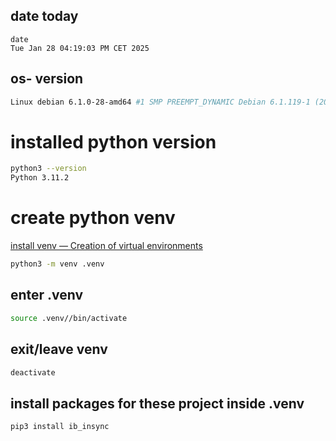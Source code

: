 ## date today 

```bach
date
Tue Jan 28 04:19:03 PM CET 2025
```


## os- version

```bash
Linux debian 6.1.0-28-amd64 #1 SMP PREEMPT_DYNAMIC Debian 6.1.119-1 (2024-11-22) x86_64 GNU/Linux
```

# installed python version 

```bash
python3 --version
Python 3.11.2
```
# create python venv

[install venv — Creation of virtual environments](https://docs.python.org/3/library/venv.html)

```bash
python3 -m venv .venv
```

## enter .venv

```bash
source .venv//bin/activate
```

## exit/leave venv

```bash
deactivate
```

## install packages for these project inside .venv

```bash
pip3 install ib_insync

```
